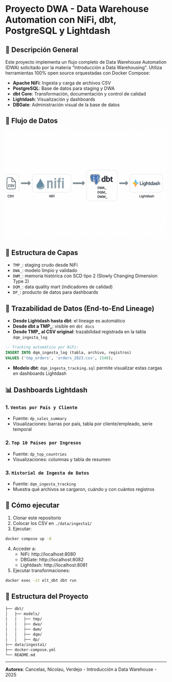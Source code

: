 # Proyecto DWA - Data Warehouse Automation con NiFi, dbt, PostgreSQL y Lightdash

## 📌 Descripción General
Este proyecto implementa un flujo completo de Data Warehouse Automation (DWA) solicitado por la materia "Introducción a Data Warehousing". Utiliza herramientas 100% open source orquestadas con Docker Compose:

- **Apache NiFi**: Ingesta y carga de archivos CSV
- **PostgreSQL**: Base de datos para staging y DWA
- **dbt Core**: Transformación, documentación y control de calidad
- **Lightdash**: Visualización y dashboards
- **DBGate**: Administración visual de la base de datos

## 🔄 Flujo de Datos

![Flujo del DWA](./flujo-dwa.png)

## 🧱 Estructura de Capas
- `TMP_`: staging crudo desde NiFi
- `DWA_`: modelo limpio y validado
- `DWM_`: memoria histórica con SCD tipo 2 (Slowly Changing Dimension Type 2)
- `DQM_`: data quality mart (indicadores de calidad)
- `DP_`: producto de datos para dashboards

## 🧭 Trazabilidad de Datos (End-to-End Lineage)

- **Desde Lightdash hasta dbt**: el lineage es automático
- **Desde dbt a TMP_**: visible en `dbt docs`
- **Desde TMP_ al CSV original**: trazabilidad registrada en la tabla `dqm_ingesta_log`

```sql
-- Tracking automático por NiFi:
INSERT INTO dqm_ingesta_log (tabla, archivo, registros)
VALUES ('tmp_orders', 'orders_2023.csv', 1540);
```

- **Modelo dbt**: `dqm_ingesta_tracking.sql` permite visualizar estas cargas en dashboards Lightdash

## 📊 Dashboards Lightdash

### 1. `Ventas por País y Cliente`
- Fuente: `dp_sales_summary`
- Visualizaciones: barras por país, tabla por cliente/empleado, serie temporal

### 2. `Top 10 Países por Ingresos`
- Fuente: `dp_top_countries`
- Visualizaciones: columnas y tabla de resumen

### 3. `Historial de Ingesta de Datos`
- Fuente: `dqm_ingesta_tracking`
- Muestra qué archivos se cargaron, cuándo y con cuántos registros

## 🚀 Cómo ejecutar
1. Clonar este repositorio
2. Colocar los CSV en `./data/ingesta1/`
3. Ejecutar:
```bash
docker compose up -d
```
4. Acceder a:
   - NiFi: http://localhost:8080
   - DBGate: http://localhost:8082
   - Lightdash: http://localhost:8081
5. Ejecutar transformaciones:
```bash
docker exec -it elt_dbt dbt run
```

## 📂 Estructura del Proyecto
```
├── dbt/
│   ├── models/
│   │   ├── tmp/
│   │   ├── dwa/
│   │   ├── dwm/
│   │   ├── dqm/
│   │   ├── dp/
├── data/ingesta1/
├── docker-compose.yml
└── README.md
```

---

**Autores**: Cancelas, Nicolau, Verdejo - Introducción a Data Warehouse - 2025

